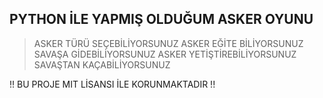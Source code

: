 ## PYTHON İLE YAPMIŞ OLDUĞUM ASKER OYUNU

> ASKER TÜRÜ SEÇEBİLİYORSUNUZ
> ASKER EĞİTE BİLİYORSUNUZ
> SAVAŞA GİDEBİLİYORSUNUZ
> ASKER YETİŞTİREBİLİYORSUNUZ
> SAVAŞTAN KAÇABİLİYORSUNUZ

!! BU PROJE MIT LİSANSI İLE KORUNMAKTADIR !! 

